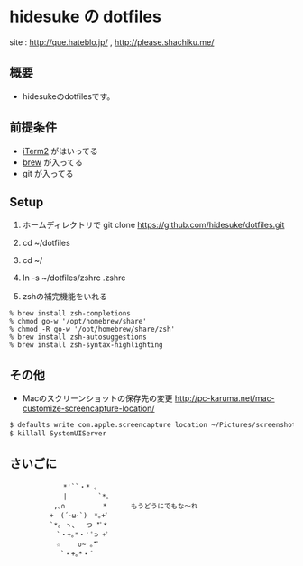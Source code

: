 hidesuke の dotfiles
====================

site : http://que.hateblo.jp/ ,  http://please.shachiku.me/

概要
----

* hidesukeのdotfilesです。

前提条件
-------

* [iTerm2](http://www.iterm2.com) がはいってる
* [brew](http://brew.sh/) が入ってる
* git が入ってる

Setup
------

1. ホームディレクトリで git clone https://github.com/hidesuke/dotfiles.git 
1. cd ~/dotfiles
1. cd ~/
1. ln -s ~/dotfiles/zshrc .zshrc

1. zshの補完機能をいれる

```
% brew install zsh-completions
% chmod go-w '/opt/homebrew/share'
% chmod -R go-w '/opt/homebrew/share/zsh'
% brew install zsh-autosuggestions
% brew install zsh-syntax-highlighting
```

その他
-----

* Macのスクリーンショットの保存先の変更 http://pc-karuma.net/mac-customize-screencapture-location/

```bash
$ defaults write com.apple.screencapture location ~/Pictures/screenshots
$ killall SystemUIServer
```


さいごに
--------

	　　　　　　　　*'``・* 。
	　　　　　　　　|　　　　 `*。
	　　　　 　　,｡∩　　　　 　* 　　　もうどうにでもな～れ
	　　　　　　+　(´･ω･`)　*｡+ﾟ
	　　　　　　`*｡ ヽ、　 つ *ﾟ*
	　　　　　　　`・+｡*・' ﾟ⊃ +ﾟ
	　　　　　　　☆　　 ∪~ ｡*ﾟ
	　 　　　　　　`・+｡*・ ﾟ

